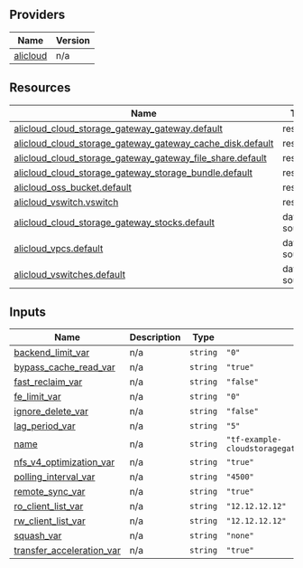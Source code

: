 <!-- BEGIN_TF_DOCS -->
## Providers

| Name | Version |
|------|---------|
| <a name="provider_alicloud"></a> [alicloud](#provider\_alicloud) | n/a |

## Resources

| Name | Type |
|------|------|
| [alicloud_cloud_storage_gateway_gateway.default](https://registry.terraform.io/providers/hashicorp/alicloud/latest/docs/resources/cloud_storage_gateway_gateway) | resource |
| [alicloud_cloud_storage_gateway_gateway_cache_disk.default](https://registry.terraform.io/providers/hashicorp/alicloud/latest/docs/resources/cloud_storage_gateway_gateway_cache_disk) | resource |
| [alicloud_cloud_storage_gateway_gateway_file_share.default](https://registry.terraform.io/providers/hashicorp/alicloud/latest/docs/resources/cloud_storage_gateway_gateway_file_share) | resource |
| [alicloud_cloud_storage_gateway_storage_bundle.default](https://registry.terraform.io/providers/hashicorp/alicloud/latest/docs/resources/cloud_storage_gateway_storage_bundle) | resource |
| [alicloud_oss_bucket.default](https://registry.terraform.io/providers/hashicorp/alicloud/latest/docs/resources/oss_bucket) | resource |
| [alicloud_vswitch.vswitch](https://registry.terraform.io/providers/hashicorp/alicloud/latest/docs/resources/vswitch) | resource |
| [alicloud_cloud_storage_gateway_stocks.default](https://registry.terraform.io/providers/hashicorp/alicloud/latest/docs/data-sources/cloud_storage_gateway_stocks) | data source |
| [alicloud_vpcs.default](https://registry.terraform.io/providers/hashicorp/alicloud/latest/docs/data-sources/vpcs) | data source |
| [alicloud_vswitches.default](https://registry.terraform.io/providers/hashicorp/alicloud/latest/docs/data-sources/vswitches) | data source |

## Inputs

| Name | Description | Type | Default | Required |
|------|-------------|------|---------|:--------:|
| <a name="input_backend_limit_var"></a> [backend\_limit\_var](#input\_backend\_limit\_var) | n/a | `string` | `"0"` | no |
| <a name="input_bypass_cache_read_var"></a> [bypass\_cache\_read\_var](#input\_bypass\_cache\_read\_var) | n/a | `string` | `"true"` | no |
| <a name="input_fast_reclaim_var"></a> [fast\_reclaim\_var](#input\_fast\_reclaim\_var) | n/a | `string` | `"false"` | no |
| <a name="input_fe_limit_var"></a> [fe\_limit\_var](#input\_fe\_limit\_var) | n/a | `string` | `"0"` | no |
| <a name="input_ignore_delete_var"></a> [ignore\_delete\_var](#input\_ignore\_delete\_var) | n/a | `string` | `"false"` | no |
| <a name="input_lag_period_var"></a> [lag\_period\_var](#input\_lag\_period\_var) | n/a | `string` | `"5"` | no |
| <a name="input_name"></a> [name](#input\_name) | n/a | `string` | `"tf-example-cloudstoragegatewaygatewayfileshare55349"` | no |
| <a name="input_nfs_v4_optimization_var"></a> [nfs\_v4\_optimization\_var](#input\_nfs\_v4\_optimization\_var) | n/a | `string` | `"true"` | no |
| <a name="input_polling_interval_var"></a> [polling\_interval\_var](#input\_polling\_interval\_var) | n/a | `string` | `"4500"` | no |
| <a name="input_remote_sync_var"></a> [remote\_sync\_var](#input\_remote\_sync\_var) | n/a | `string` | `"true"` | no |
| <a name="input_ro_client_list_var"></a> [ro\_client\_list\_var](#input\_ro\_client\_list\_var) | n/a | `string` | `"12.12.12.12"` | no |
| <a name="input_rw_client_list_var"></a> [rw\_client\_list\_var](#input\_rw\_client\_list\_var) | n/a | `string` | `"12.12.12.12"` | no |
| <a name="input_squash_var"></a> [squash\_var](#input\_squash\_var) | n/a | `string` | `"none"` | no |
| <a name="input_transfer_acceleration_var"></a> [transfer\_acceleration\_var](#input\_transfer\_acceleration\_var) | n/a | `string` | `"true"` | no |
<!-- END_TF_DOCS -->    